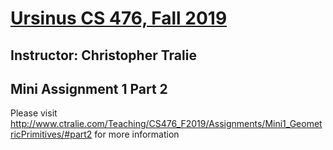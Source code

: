 # <a href = "http://www.ctralie.com/Teaching/CS476_F2019/">Ursinus CS 476, Fall 2019</a>
## Instructor: Christopher Tralie
## Mini Assignment 1 Part 2

Please visit <a href = "http://www.ctralie.com/Teaching/CS476_F2019/Assignments/Mini1_GeometricPrimitives/#part2">http://www.ctralie.com/Teaching/CS476_F2019/Assignments/Mini1_GeometricPrimitives/#part2</a> for more information